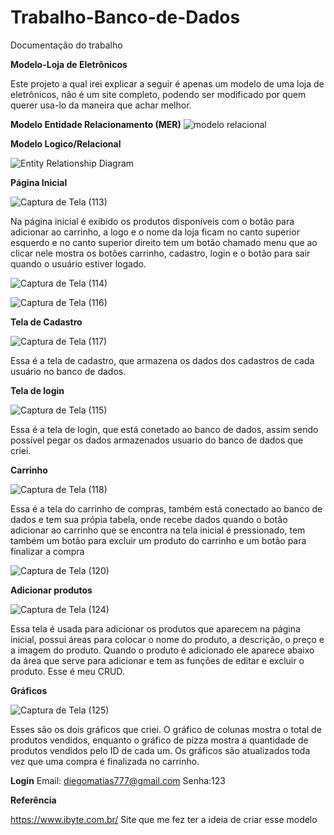 # Trabalho-Banco-de-Dados
Documentação do trabalho

**Modelo-Loja de Eletrônicos**

Este projeto a qual irei explicar a seguir é apenas um modelo de uma loja de eletrônicos, não é um site completo, 
podendo ser modificado por quem querer usa-lo da maneira que achar melhor.

**Modelo Entidade Relacionamento (MER)**
![modelo relacional](https://github.com/user-attachments/assets/c84322c7-3b09-47f0-844b-c2a925effec3)

**Modelo Logico/Relacional**

![Entity Relationship Diagram](https://github.com/user-attachments/assets/abae88cf-31d1-4f3f-a198-e546173675d9)


**Página Inicial**

![Captura de Tela (113)](https://github.com/user-attachments/assets/bccee70a-f1e1-402e-b65d-bbc624aaea5d)



Na página inicial é exibido os produtos disponíveis com o botão para adicionar ao carrinho, a logo e o nome da loja ficam no canto superior esquerdo e no canto superior direito tem um botão chamado menu que ao clicar nele mostra os botões carrinho, cadastro, login e o botão para sair quando o usuário estiver logado.


![Captura de Tela (114)](https://github.com/user-attachments/assets/566dad37-2268-42cf-911e-19e531963e88)

![Captura de Tela (116)](https://github.com/user-attachments/assets/afb108f1-633b-42f2-a4c5-752cba3a4037)



**Tela de Cadastro**

![Captura de Tela (117)](https://github.com/user-attachments/assets/9d8f745c-93c9-4470-bc5e-8104eb2e5892)


Essa é a tela de cadastro, que armazena os dados dos cadastros de cada usuário no banco de dados.


**Tela de login**

![Captura de Tela (115)](https://github.com/user-attachments/assets/2b10b134-5908-44f6-ae49-4769999afcbe)


Essa é a tela de login, que está conetado ao banco de dados, assim sendo possível pegar os dados armazenados usuario do banco de dados que criei.


**Carrinho**

![Captura de Tela (118)](https://github.com/user-attachments/assets/65ea0745-a202-4b88-889c-5659bfabdde6)


Essa é a tela do carrinho de compras, também está conectado ao banco de dados e tem sua própia tabela, onde recebe dados quando o botão adicionar ao carrinho que se encontra na tela inicial é pressionado, tem também um botão para excluir um produto do carrinho e um botão para finalizar a compra

![Captura de Tela (120)](https://github.com/user-attachments/assets/d32dc8b7-4d1b-4e3c-8aff-8526703ad04a)


**Adicionar produtos**

![Captura de Tela (124)](https://github.com/user-attachments/assets/687d1440-1723-4ec2-9a8a-f259579e1823)

Essa tela é usada para adicionar os produtos que aparecem na página inicial, possui áreas para colocar o nome do produto, a descrição, o preço e a imagem do produto. Quando o produto é adicionado ele aparece abaixo da área que serve para adicionar e tem as funções de editar e excluir o produto. Esse é meu CRUD.


**Gráficos**

![Captura de Tela (125)](https://github.com/user-attachments/assets/e1f35c0e-92d8-4fb2-8c2a-280bbe6c32a1)

Esses são os dois gráficos que criei. O gráfico de colunas mostra o total de produtos vendidos, enquanto o gráfico de pizza mostra a quantidade de produtos vendidos pelo ID de cada um. Os gráficos são atualizados toda vez que uma compra é finalizada no carrinho. 

**Login**
Email: diegomatias777@gmail.com
Senha:123

**Referência**

https://www.ibyte.com.br/
Site que me fez ter a ideia de criar esse modelo
